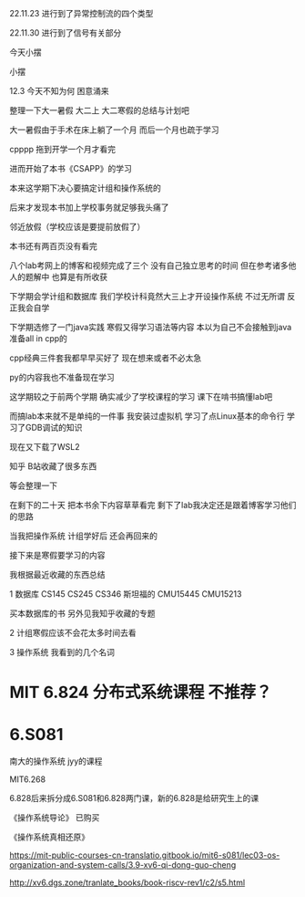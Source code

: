 22.11.23 进行到了异常控制流的四个类型

22.11.30 进行到了信号有关部分

今天小摆

小摆

12.3 今天不知为何 困意涌来

整理一下大一暑假 大二上 大二寒假的总结与计划吧

大一暑假由于手术在床上躺了一个月 而后一个月也疏于学习

cpppp 拖到开学一个月才看完

进而开始了本书《CSAPP》的学习

本来这学期下决心要搞定计组和操作系统的

后来才发现本书加上学校事务就足够我头痛了

邻近放假（学校应该是要提前放假了）

本书还有两百页没有看完

八个lab考网上的博客和视频完成了三个 没有自己独立思考的时间 但在参考诸多他人的题解中 也算是有所收获

下学期会学计组和数据库 我们学校计科竟然大三上才开设操作系统 不过无所谓 反正我会自学

下学期选修了一门java实践 寒假又得学习语法等内容 本以为自己不会接触到java 准备all in cpp的

cpp经典三件套我都早早买好了 现在想来或者不必太急

py的内容我也不准备现在学习

这学期较之于前两个学期 确实减少了学校课程的学习 课下在啃书搞懂lab吧

而搞lab本来就不是单纯的一件事 我安装过虚拟机 学习了点Linux基本的命令行 学习了GDB调试的知识

现在又下载了WSL2

知乎 B站收藏了很多东西

等会整理一下

在剩下的二十天 把本书余下内容草草看完 剩下了lab我决定还是跟着博客学习他们的思路

当我把操作系统 计组学好后 还会再回来的

接下来是寒假要学习的内容

我根据最近收藏的东西总结

1 数据库 CS145 CS245 CS346 斯坦福的		CMU15445 CMU15213 

买本数据库的书 另外见我知乎收藏的专题

2 计组寒假应该不会花太多时间去看

3 操作系统 我看到的几个名词

# MIT 6.824 分布式系统课程 不推荐？



#  6.S081 

南大的操作系统 jyy的课程

MIT6.268

6.828后来拆分成6.S081和6.828两门课，新的6.828是给研究生上的课

《操作系统导论》 已购买

《操作系统真相还原》

https://mit-public-courses-cn-translatio.gitbook.io/mit6-s081/lec03-os-organization-and-system-calls/3.9-xv6-qi-dong-guo-cheng

http://xv6.dgs.zone/tranlate_books/book-riscv-rev1/c2/s5.html
